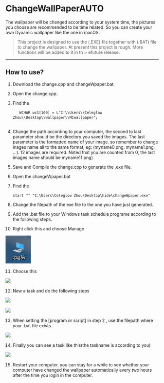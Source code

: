 # ChangeWallPaperAUTO
The wallpaper will be changed according to your system time, the pictures you choose are recommended to  be time related. So you can create your own Dynamic wallpaper like the one in macOS.

> This project is designed to use the (.EXE) file together with (.BAT) file to change the wallpaper. At present this project is rough. More functions will be added to it in th > efuture release.

-----

## How to use?

1. Download the change.cpp and changeWpaper.bat.

2. Open the change.cpp.

3. Find the 
   
   ```
      WCHAR wc1[100] = L"C:\\Users\\Celeglow Zhou\\Desktop\\wallpaper\\MCwallpaper";
    
   ```

4. Change the path according to your computer, the second to last parameter should be the directory you saved the images. The last parameter is the formatted name of your image. so remember to change inages name all to the same format, eg: (myname0.png, myname1.png, ...). 12 images are required.  Noted that you are counted from 0,  the last images name should be myname11.png)

5. Save and Compile the change.cpp to generate the .exe file.

6. Open the changeWpaper.bat

7. Find the
   
   ```
   start "" "C:\Users\Celeglow Zhou\Desktop\hide\changeWpaper.exe"
   ```

8. Change the filepath of the exe file to the one you have just generated.

9. Add the .bat file to your Windows task schedule programe according to the following steps.

10. Right click this and choose Manage

![](https://github.com/Zhouyuankun/ChangeWallPaperAUTO/blob/main/resources/set1.png?raw=true)

11. Choose this

![](https://github.com/Zhouyuankun/ChangeWallPaperAUTO/edit/main/resources/set2.png?raw=true)

12. New a task and do the following steps

![](https://github.com/Zhouyuankun/ChangeWallPaperAUTO/edit/main/resources/set3.png?raw=true)

![](https://github.com/Zhouyuankun/ChangeWallPaperAUTO/edit/main/resources/set4.png?raw=true)

13. When setting the [program or script] in step 2 , use the filepath where your .bat file exists. 

![](https://github.com/Zhouyuankun/ChangeWallPaperAUTO/edit/main/resources/set5.png?raw=true)

14. Finally you can see a task like this(the taskname is according to you)

![](https://github.com/Zhouyuankun/ChangeWallPaperAUTO/edit/main/resources/set6.png?raw=true)

15. Restart your computer, you can stay for a while to see whether your computer have changed the wallpaper automatically every two hours after the time you login in the computer.
